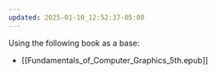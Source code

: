 ```yaml
---
updated: 2025-01-10_12:52:37-05:00
---
```


Using the following book as a base:
* [[Fundamentals_of_Computer_Graphics_5th.epub]]



